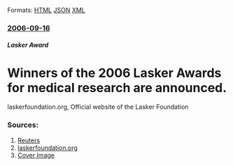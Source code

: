 
Formats: [HTML](/news/2006/09/16/winners-of-the-2006-lasker-awards-for-medical-research-are-announced.html)  [JSON](/news/2006/09/16/winners-of-the-2006-lasker-awards-for-medical-research-are-announced.json)  [XML](/news/2006/09/16/winners-of-the-2006-lasker-awards-for-medical-research-are-announced.xml)  

### [2006-09-16](/news/2006/09/16/index.md)

##### Lasker Award
#  Winners of the 2006 Lasker Awards for medical research are announced. 

laskerfoundation.org, Official website of the Lasker Foundation


### Sources:

1. [Reuters](http://today.reuters.co.uk/news/articlenews.aspx?type=scienceNews&storyID=2006-09-16T201829Z_01_N16187171_RTRIDST_0_SCIENCE-LASKER-DC.XML)
2. [laskerfoundation.org](http://www.laskerfoundation.org/)
2. [Cover Image](http://www.laskerfoundation.org/static/images/share-full.png)
